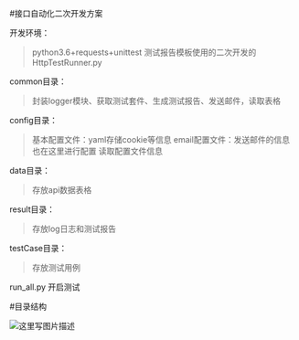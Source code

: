 #接口自动化二次开发方案

开发环境：
>python3.6+requests+unittest
>测试报告模板使用的二次开发的HttpTestRunner.py

common目录：
>封装logger模块、获取测试套件、生成测试报告、发送邮件，读取表格

config目录：
>基本配置文件：yaml存储cookie等信息
>email配置文件：发送邮件的信息也在这里进行配置
>读取配置文件信息

data目录：
>存放api数据表格

result目录：
>存放log日志和测试报告

testCase目录：
>存放测试用例

run_all.py 开启测试

#目录结构

![这里写图片描述](http://img.blog.csdn.net/20171223205918153?watermark/2/text/aHR0cDovL2Jsb2cuY3Nkbi5uZXQvcXFfMTQ5MDgwMjc=/font/5a6L5L2T/fontsize/400/fill/I0JBQkFCMA==/dissolve/70/gravity/SouthEast)